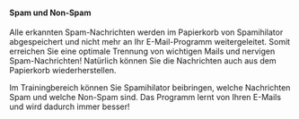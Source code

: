 #### Spam und Non-Spam

Alle erkannten Spam-Nachrichten werden im Papierkorb von Spamihilator abgespeichert
und nicht mehr an Ihr E-Mail-Programm weitergeleitet. Somit erreichen Sie eine optimale
Trennung von wichtigen Mails und nervigen Spam-Nachrichten!
Natürlich können Sie die Nachrichten auch aus dem Papierkorb wiederherstellen.

Im Trainingbereich können Sie Spamihilator beibringen, welche Nachrichten Spam und
welche Non-Spam sind. Das Programm lernt von Ihren E-Mails und wird dadurch immer besser!
